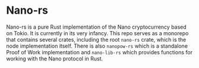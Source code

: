 # Nano-rs
Nano-rs is a pure Rust implementation of the Nano cryptocurrency based on Tokio. It is currently in its very infancy. This repo serves as a monorepo that contains several crates, including the root `nano-rs` crate, which is the node implementation itself. There is also `nanopow-rs` which is a standalone Proof of Work implementation and `nano-lib-rs` which provides functions for working with the Nano protocol in Rust.